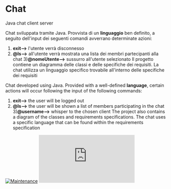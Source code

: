 # Chat
Java chat client server

Chat sviluppata tramite Java.
Provvista di un **linguaggio** ben definito, a seguito dell'input dei seguenti comandi avverrano determinate azioni:
1) **exit-->** l'utente verrà disconnesso
2) **@ls-->** all'utente verrà mostrata una lista dei membri partecipanti alla chat
3)**@nomeUtente-->** sussurro all'utente selezionato
Il progetto contiene un diagramma delle classi e delle specifiche dei requisiti.
La chat utilizza un linguaggio specifico trovabile all'interno delle specifiche dei requisiti


Chat developed using Java.
Provided with a well-defined **language**, certain actions will occur following the input of the following commands:
1) **exit-->** the user will be logged out
2) **@ls-->** the user will be shown a list of members participating in the chat
3)**@username-->** whisper to the chosen client
The project also contains a diagram of the classes and requirements specifications.
The chat uses a specific language that can be found within the requirements specification

[![Maintenance](https://img.shields.io/badge/Maintained%3F-yes-green.svg)](https://GitHub.com/Naereen/StrapDown.js/graphs/commit-activity)
[![Only 32 Kb](https://badge-size.herokuapp.com/Naereen/StrapDown.js/master/strapdown.min.js)](https://github.com/Naereen/StrapDown.js/blob/master/strapdown.min.js)
